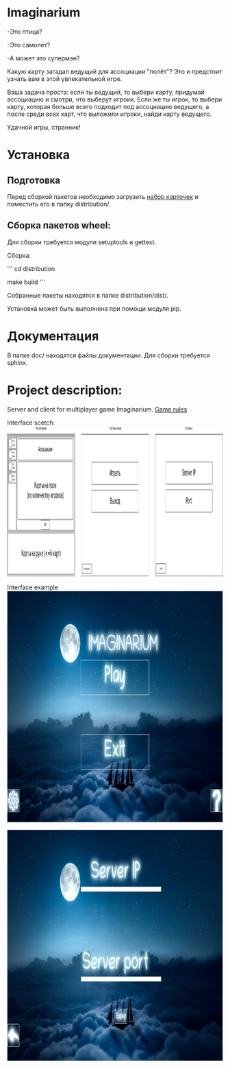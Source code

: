 # Imaginarium

-Это птица?

-Это самолет?

-А может это супермэн?

Какую карту загадал ведущий для ассоциации "полёт"? Это и предстоит узнать вам в этой увлекательной игре.

Ваша задача проста: если ты ведущий, то выбери карту, придумай ассоциацию и смотри, что выберут игроки. Если же ты игрок, то выбери карту, которая больше всего подходит под ассоциацию ведущего, а после среди всех карт, что выложили игроки, найди карту ведущего.

Удачной игры, странник! 


# Установка

## Подготовка

Перед сборкой пакетов необходимо загрузить [набор карточек](https://yadi.sk/d/QLdLEHC0HBYeZA)
и поместить его в папку distribution/.


## Сборка пакетов wheel:

Для сборки требуется модули setuptools и gettext.


Сборка:

'''
cd distribution

make build
'''

Собранные пакеты находятся в папке distribution/dist/.

Установка может быть выполнена при помощи модуля pip.


# Документация

В папке doc/ находятся файлы документации. Для сборки требуется sphinx.

# Project description:
Server and client for multiplayer game Imaginarium.
[Game rules](https://cdn.mosigra.ru/mosigra.product.other/545/481/imadzhinarium.pdf)
  
Interface scetch:
<img src="imaginarium_layout.png" width="1400" height="350" />

Interface example
<img src="main_menu.png" width="960" height="540" />

<img src="settings_menu.png" width="960" height="540" />

